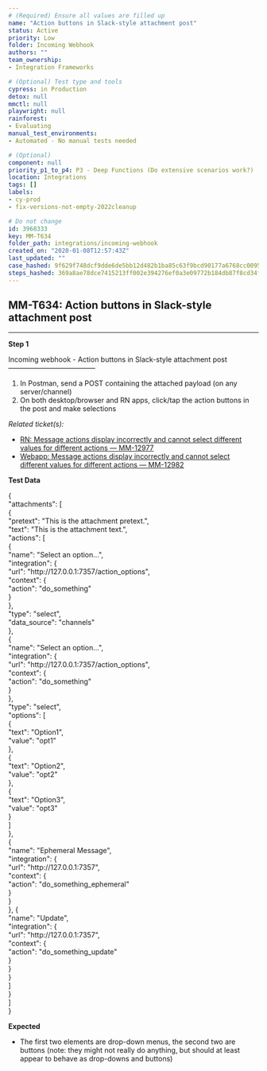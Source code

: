 ```yaml
---
# (Required) Ensure all values are filled up
name: "Action buttons in Slack-style attachment post"
status: Active
priority: Low
folder: Incoming Webhook
authors: ""
team_ownership: 
- Integration Frameworks

# (Optional) Test type and tools
cypress: in Production
detox: null
mmctl: null
playwright: null
rainforest: 
- Evaluating
manual_test_environments: 
- Automated - No manual tests needed

# (Optional)
component: null
priority_p1_to_p4: P3 - Deep Functions (Do extensive scenarios work?)
location: Integrations
tags: []
labels: 
- cy-prod
- fix-versions-not-empty-2022cleanup

# Do not change
id: 3968333
key: MM-T634
folder_path: integrations/incoming-webhook
created_on: "2020-01-08T12:57:43Z"
last_updated: ""
case_hashed: 9f629f748dcf9dde6de5bb12d482b1ba85c63f9bcd90177a6768cc0095c056a9afe65cf8db56570515c10016014d7ba0
steps_hashed: 369a8ae78dce7415213ff002e394276ef0a3e09772b184db87f8cd34f43f5b421ad7ce0746e63d6fd7c499671cce823b
---
```


## MM-T634: Action buttons in Slack-style attachment post

---

**Step 1**

Incoming webhook - Action buttons in Slack-style attachment post\
–––––––––––––––––––––––––

1. In Postman, send a POST containing the attached payload (on any server/channel)
2. On both desktop/browser and RN apps, click/tap the action buttons in the post and make selections

_Related ticket(s):_

- [RN: Message actions display incorrectly and cannot select different values for different actions — MM-12977](https://mattermost.atlassian.net/browse/MM-12977)
- [Webapp: Message actions display incorrectly and cannot select different values for different actions — MM-12982](https://mattermost.atlassian.net/browse/MM-12982)

**Test Data**

{\
"attachments": \[\
{\
"pretext": "This is the attachment pretext.",\
"text": "This is the attachment text.",\
"actions": \[\
{\
"name": "Select an option...",\
"integration": {\
"url": "http\://127.0.0.1:7357/action\_options",\
"context": {\
"action": "do\_something"\
}\
},\
"type": "select",\
"data\_source": "channels"\
},\
{\
"name": "Select an option...",\
"integration": {\
"url": "http\://127.0.0.1:7357/action\_options",\
"context": {\
"action": "do\_something"\
}\
},\
"type": "select",\
"options": \[\
{\
"text": "Option1",\
"value": "opt1"\
},\
{\
"text": "Option2",\
"value": "opt2"\
},\
{\
"text": "Option3",\
"value": "opt3"\
}\
]\
},\
{\
"name": "Ephemeral Message",\
"integration": {\
"url": "http\://127.0.0.1:7357",\
"context": {\
"action": "do\_something\_ephemeral"\
}\
}\
}, {\
"name": "Update",\
"integration": {\
"url": "http\://127.0.0.1:7357",\
"context": {\
"action": "do\_something\_update"\
}\
}\
}\
]\
}\
]\
}

**Expected**

- The first two elements are drop-down menus, the second two are buttons (note: they might not really do anything, but should at least appear to behave as drop-downs and buttons)

